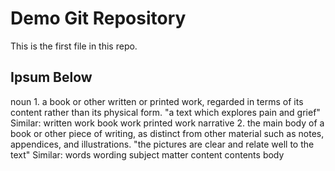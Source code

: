 # Demo Git Repository

This is the first file in this repo.

## Ipsum Below
noun
1.
a book or other written or printed work, regarded in terms of its content rather than its physical form.
"a text which explores pain and grief"
Similar:
written work
book
work
printed work
narrative
2.
the main body of a book or other piece of writing, as distinct from other material such as notes, appendices, and illustrations.
"the pictures are clear and relate well to the text"
Similar:
words
wording
subject matter
content
contents
body

